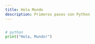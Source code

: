 ```yaml
---
title: Hola Mundo
description: Primeros pasos con Python
---
```


```py

# python
print("Hola, Mundo!")

```
